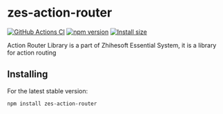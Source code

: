# zes-action-router

[![GitHub Actions CI](https://github.com/zhihesoft/zes-action-router/workflows/CI/badge.svg)](https://github.com/zhihesoft/zes-action-router/actions?query=workflow%3ACI)
[![npm version](https://badge.fury.io/js/zes-action-router.svg)](https://www.npmjs.com/package/zes-action-router)
[![Install size](https://packagephobia.com/badge?p=zes-action-router)](https://packagephobia.com/result?p=zes-action-router)

Action Router Library is a part of Zhihesoft Essential System, it is a library for action routing

## Installing
For the latest stable version:

```bash
npm install zes-action-router
```



